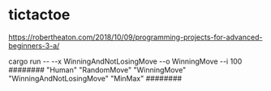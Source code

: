 # tictactoe
https://robertheaton.com/2018/10/09/programming-projects-for-advanced-beginners-3-a/

cargo run -- --x WinningAndNotLosingMove --o WinningMove --i 100
########
"Human"
"RandomMove"
"WinningMove"
"WinningAndNotLosingMove"
"MinMax"
########
